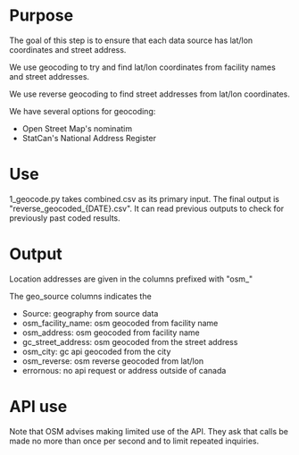 # Purpose 

The goal of this step is to ensure that each data source has lat/lon coordinates and street address. 

We use geocoding to try and find lat/lon coordinates from facility names and street addresses.  

We use reverse geocoding to find street addresses from lat/lon coordinates.

We have several options for geocoding:
- Open Street Map's nominatim
- StatCan's National Address Register

# Use

1_geocode.py takes combined.csv as its primary input. The final output is "reverse_geocoded_{DATE}.csv". It can read previous outputs to check for previously past coded results.

# Output

Location addresses are given in the columns prefixed with "osm_"

The geo_source columns indicates the 
- Source: geography from source data
- osm_facility_name: osm geocoded from facility name
- osm_address: osm geocoded from facility name
- gc_street_address: osm geocoded from the street address
- osm_city: gc api geocoded from the city
- osm_reverse: osm reverse geocoded from lat/lon
- errornous: no api request or address outside of canada

# API use

Note that OSM advises making limited use of the API. They ask that calls be made no more than once per second and to limit repeated inquiries.